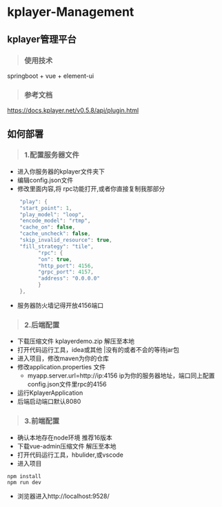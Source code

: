 # kplayer-Management
## kplayer管理平台
> ### 使用技术
springboot + vue + element-ui
> ### 参考文档
https://docs.kplayer.net/v0.5.8/api/plugin.html
## 如何部署
> ### 1.配置服务器文件
   + 进入你服务器的kplayer文件夹下
   + 编辑config.json文件
   + 修改里面内容,将 rpc功能打开,或者你直接复制我那部分
```java
    "play": {
    "start_point": 1,
    "play_model": "loop",
    "encode_model": "rtmp",
    "cache_on": false,
    "cache_uncheck": false,
    "skip_invalid_resource": true,
    "fill_strategy": "tile",
          "rpc": {
          "on": true,
          "http_port": 4156,
          "grpc_port": 4157,
          "address": "0.0.0.0"
          }
    },
```
   + 服务器防火墙记得开放4156端口
> ### 2.后端配置

+ 下载压缩文件  kplayerdemo.zip 解压至本地
+ 打开代码运行工具，idea或其他   |没有的或者不会的等待jar包
+ 进入项目，修改maven为你的仓库
+ 修改application.properties 文件
   + myapp.server.url=http://ip:4156    ip为你的服务器地址，端口同上配置config.json文件里rpc的4156
+ 运行KplayerApplication
+ 后端启动端口默认8080

> ### 3.前端配置
+ 确认本地存在node环境 推荐16版本
+ 下载vue-admin压缩文件 解压至本地
+ 打开代码运行工具，hbulider,或vscode
+ 进入项目
```
npm install 
npm run dev 
```
+ 浏览器进入http://localhost:9528/


